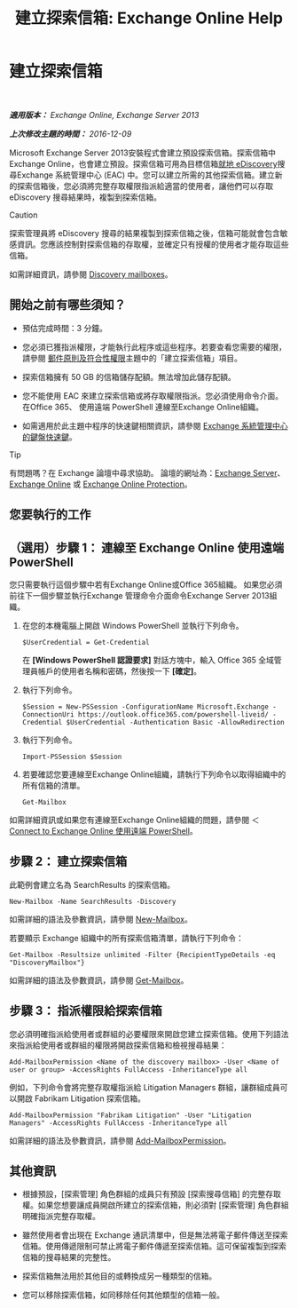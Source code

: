 ﻿---
title: '建立探索信箱: Exchange Online Help'
TOCTitle: 建立探索信箱
ms:assetid: bc20285d-35e2-4e49-9bd3-38abf96114ba
ms:mtpsurl: https://technet.microsoft.com/zh-tw/library/Dd638177(v=EXCHG.150)
ms:contentKeyID: 50474120
ms.date: 05/23/2018
mtps_version: v=EXCHG.150
ms.translationtype: MT
---

# 建立探索信箱

 

_**適用版本：** Exchange Online, Exchange Server 2013_

_**上次修改主題的時間：** 2016-12-09_

Microsoft Exchange Server 2013安裝程式會建立預設探索信箱。探索信箱中Exchange Online，也會建立預設。探索信箱可用為目標信箱[就地 eDiscovery](in-place-ediscovery-exchange-2013-help.md)搜尋Exchange 系統管理中心 (EAC) 中。您可以建立所需的其他探索信箱。建立新的探索信箱後，您必須將完整存取權限指派給適當的使用者，讓他們可以存取 eDiscovery 搜尋結果時，複製到探索信箱。


> [!CAUTION]  
> 探索管理員將 eDiscovery 搜尋的結果複製到探索信箱之後，信箱可能就會包含敏感資訊。您應該控制對探索信箱的存取權，並確定只有授權的使用者才能存取這些信箱。




如需詳細資訊，請參閱 [Discovery mailboxes](in-place-ediscovery-exchange-2013-help.md)。

## 開始之前有哪些須知？

  - 預估完成時間：3 分鐘。

  - 您必須已獲指派權限，才能執行此程序或這些程序。若要查看您需要的權限，請參閱 [郵件原則及符合性權限](messaging-policy-and-compliance-permissions-exchange-2013-help.md)主題中的「建立探索信箱」項目。

  - 探索信箱擁有 50 GB 的信箱儲存配額。無法增加此儲存配額。

  - 您不能使用 EAC 來建立探索信箱或將存取權限指派。您必須使用命令介面。在Office 365、 使用遠端 PowerShell 連線至Exchange Online組織。

  - 如需適用於此主題中程序的快速鍵相關資訊，請參閱 [Exchange 系統管理中心的鍵盤快速鍵](keyboard-shortcuts-in-the-exchange-admin-center-exchange-online-protection-help.md)。


> [!TIP]  
> 有問題嗎？在 Exchange 論壇中尋求協助。 論壇的網址為：<a href="https://go.microsoft.com/fwlink/p/?linkid=60612">Exchange Server</a>、 <a href="https://go.microsoft.com/fwlink/p/?linkid=267542">Exchange Online</a> 或 <a href="https://go.microsoft.com/fwlink/p/?linkid=285351">Exchange Online Protection</a>。




## 您要執行的工作

## （選用）步驟 1： 連線至 Exchange Online 使用遠端 PowerShell

您只需要執行這個步驟中若有Exchange Online或Office 365組織。 如果您必須前往下一個步驟並執行Exchange 管理命令介面命令Exchange Server 2013組織。

1.  在您的本機電腦上開啟 Windows PowerShell 並執行下列命令。
    
        $UserCredential = Get-Credential
    
    在 **\[Windows PowerShell 認證要求\]** 對話方塊中，輸入 Office 365 全域管理員帳戶的使用者名稱和密碼，然後按一下 **\[確定\]**。

2.  執行下列命令。
    
        $Session = New-PSSession -ConfigurationName Microsoft.Exchange -ConnectionUri https://outlook.office365.com/powershell-liveid/ -Credential $UserCredential -Authentication Basic -AllowRedirection

3.  執行下列命令。
    
        Import-PSSession $Session

4.  若要確認您要連線至Exchange Online組織，請執行下列命令以取得組織中的所有信箱的清單。
    
        Get-Mailbox

如需詳細資訊或如果您有連線至Exchange Online組織的問題，請參閱 ＜ [Connect to Exchange Online 使用遠端 PowerShell](https://go.microsoft.com/fwlink/p/?linkid=517283)。

## 步驟 2： 建立探索信箱

此範例會建立名為 SearchResults 的探索信箱。

    New-Mailbox -Name SearchResults -Discovery 

如需詳細的語法及參數資訊，請參閱 [New-Mailbox](https://technet.microsoft.com/zh-tw/library/aa997663\(v=exchg.150\))。

若要顯示 Exchange 組織中的所有探索信箱清單，請執行下列命令：

    Get-Mailbox -Resultsize unlimited -Filter {RecipientTypeDetails -eq "DiscoveryMailbox"}

如需詳細的語法及參數資訊，請參閱 [Get-Mailbox](https://technet.microsoft.com/zh-tw/library/bb123685\(v=exchg.150\))。

## 步驟 3： 指派權限給探索信箱

您必須明確指派給使用者或群組的必要權限來開啟您建立探索信箱。使用下列語法來指派給使用者或群組的權限將開啟探索信箱和檢視搜尋結果：

    Add-MailboxPermission <Name of the discovery mailbox> -User <Name of user or group> -AccessRights FullAccess -InheritanceType all

例如，下列命令會將完整存取權指派給 Litigation Managers 群組，讓群組成員可以開啟 Fabrikam Litigation 探索信箱。

    Add-MailboxPermission "Fabrikam Litigation" -User "Litigation Managers" -AccessRights FullAccess -InheritanceType all

如需詳細的語法及參數資訊，請參閱 [Add-MailboxPermission](https://technet.microsoft.com/zh-tw/library/bb124097\(v=exchg.150\))。

## 其他資訊

  - 根據預設，\[探索管理\] 角色群組的成員只有預設 \[探索搜尋信箱\] 的完整存取權。如果您想要讓成員開啟所建立的探索信箱，則必須對 \[探索管理\] 角色群組明確指派完整存取權。

  - 雖然使用者會出現在 Exchange 通訊清單中，但是無法將電子郵件傳送至探索信箱。使用傳遞限制可禁止將電子郵件傳遞至探索信箱。這可保留複製到探索信箱的搜尋結果的完整性。

  - 探索信箱無法用於其他目的或轉換成另一種類型的信箱。

  - 您可以移除探索信箱，如同移除任何其他類型的信箱一般。

